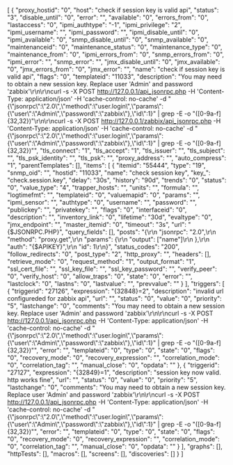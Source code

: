 [
    {
        "proxy_hostid": "0",
        "host": "check if session key is valid api",
        "status": "3",
        "disable_until": "0",
        "error": "",
        "available": "0",
        "errors_from": "0",
        "lastaccess": "0",
        "ipmi_authtype": "-1",
        "ipmi_privilege": "2",
        "ipmi_username": "",
        "ipmi_password": "",
        "ipmi_disable_until": "0",
        "ipmi_available": "0",
        "snmp_disable_until": "0",
        "snmp_available": "0",
        "maintenanceid": "0",
        "maintenance_status": "0",
        "maintenance_type": "0",
        "maintenance_from": "0",
        "ipmi_errors_from": "0",
        "snmp_errors_from": "0",
        "ipmi_error": "",
        "snmp_error": "",
        "jmx_disable_until": "0",
        "jmx_available": "0",
        "jmx_errors_from": "0",
        "jmx_error": "",
        "name": "check if session key is valid api",
        "flags": "0",
        "templateid": "11033",
        "description": "You may need to obtain a new session key. Replace user 'Admin' and password 'zabbix'\r\n\r\ncurl -s -X POST http://127.0.0.1/api_jsonrpc.php -H 'Content-Type: application/json' -H 'cache-control: no-cache' -d \"{\\\"jsonrpc\\\":\\\"2.0\\\",\\\"method\\\":\\\"user.login\\\",\\\"params\\\":{\\\"user\\\":\\\"Admin\\\",\\\"password\\\":\\\"zabbix\\\"},\\\"id\\\":1}\" | grep -E -o \"([0-9a-f]{32,32})\"\r\n\r\ncurl -s -X POST http://127.0.0.1/zabbix/api_jsonrpc.php -H 'Content-Type: application/json' -H 'cache-control: no-cache' -d \"{\\\"jsonrpc\\\":\\\"2.0\\\",\\\"method\\\":\\\"user.login\\\",\\\"params\\\":{\\\"user\\\":\\\"Admin\\\",\\\"password\\\":\\\"zabbix\\\"},\\\"id\\\":1}\" | grep -E -o \"([0-9a-f]{32,32})\"",
        "tls_connect": "1",
        "tls_accept": "1",
        "tls_issuer": "",
        "tls_subject": "",
        "tls_psk_identity": "",
        "tls_psk": "",
        "proxy_address": "",
        "auto_compress": "1",
        "parentTemplates": [],
        "items": [
            {
                "itemid": "55444",
                "type": "19",
                "snmp_oid": "",
                "hostid": "11033",
                "name": "check session key",
                "key_": "check.session.key",
                "delay": "30s",
                "history": "90d",
                "trends": "0",
                "status": "0",
                "value_type": "4",
                "trapper_hosts": "",
                "units": "",
                "formula": "",
                "logtimefmt": "",
                "templateid": "0",
                "valuemapid": "0",
                "params": "",
                "ipmi_sensor": "",
                "authtype": "0",
                "username": "",
                "password": "",
                "publickey": "",
                "privatekey": "",
                "flags": "0",
                "interfaceid": "0",
                "description": "",
                "inventory_link": "0",
                "lifetime": "30d",
                "evaltype": "0",
                "jmx_endpoint": "",
                "master_itemid": "0",
                "timeout": "3s",
                "url": "{$JSONRPC.PHP}",
                "query_fields": [],
                "posts": "{\r\n    \"jsonrpc\": \"2.0\",\r\n    \"method\": \"proxy.get\",\r\n    \"params\": {\r\n        \"output\": [\"name\"]\r\n    },\r\n    \"auth\": \"{$APIKEY}\",\r\n    \"id\": 1\r\n}",
                "status_codes": "200",
                "follow_redirects": "0",
                "post_type": "2",
                "http_proxy": "",
                "headers": [],
                "retrieve_mode": "0",
                "request_method": "1",
                "output_format": "1",
                "ssl_cert_file": "",
                "ssl_key_file": "",
                "ssl_key_password": "",
                "verify_peer": "0",
                "verify_host": "0",
                "allow_traps": "0",
                "state": "0",
                "error": "",
                "lastclock": "0",
                "lastns": "0",
                "lastvalue": "",
                "prevvalue": ""
            }
        ],
        "triggers": [
            {
                "triggerid": "27126",
                "expression": "{32848}=2",
                "description": "invalid url configureded for zabbix api",
                "url": "",
                "status": "0",
                "value": "0",
                "priority": "5",
                "lastchange": "0",
                "comments": "You may need to obtain a new session key. Replace user 'Admin' and password 'zabbix'\r\n\r\ncurl -s -X POST http://127.0.0.1/api_jsonrpc.php -H 'Content-Type: application/json' -H 'cache-control: no-cache' -d \"{\\\"jsonrpc\\\":\\\"2.0\\\",\\\"method\\\":\\\"user.login\\\",\\\"params\\\":{\\\"user\\\":\\\"Admin\\\",\\\"password\\\":\\\"zabbix\\\"},\\\"id\\\":1}\" | grep -E -o \"([0-9a-f]{32,32})\"",
                "error": "",
                "templateid": "0",
                "type": "0",
                "state": "0",
                "flags": "0",
                "recovery_mode": "0",
                "recovery_expression": "",
                "correlation_mode": "0",
                "correlation_tag": "",
                "manual_close": "0",
                "opdata": ""
            },
            {
                "triggerid": "27127",
                "expression": "{32849}=1",
                "description": "session key now valid. http works fine",
                "url": "",
                "status": "0",
                "value": "0",
                "priority": "5",
                "lastchange": "0",
                "comments": "You may need to obtain a new session key. Replace user 'Admin' and password 'zabbix'\r\n\r\ncurl -s -X POST http://127.0.0.1/api_jsonrpc.php -H 'Content-Type: application/json' -H 'cache-control: no-cache' -d \"{\\\"jsonrpc\\\":\\\"2.0\\\",\\\"method\\\":\\\"user.login\\\",\\\"params\\\":{\\\"user\\\":\\\"Admin\\\",\\\"password\\\":\\\"zabbix\\\"},\\\"id\\\":1}\" | grep -E -o \"([0-9a-f]{32,32})\"",
                "error": "",
                "templateid": "0",
                "type": "0",
                "state": "0",
                "flags": "0",
                "recovery_mode": "0",
                "recovery_expression": "",
                "correlation_mode": "0",
                "correlation_tag": "",
                "manual_close": "0",
                "opdata": ""
            }
        ],
        "graphs": [],
        "httpTests": [],
        "macros": [],
        "screens": [],
        "discoveries": []
    }
]